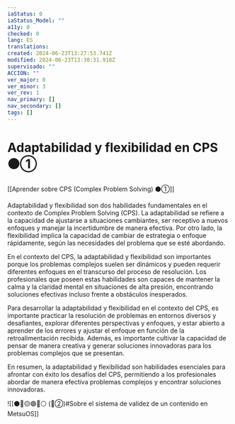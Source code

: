 ```yaml
---
iaStatus: 0
iaStatus_Model: ""
a11y: 0
checked: 0
lang: ES
translations: 
created: 2024-06-23T13:27:53.741Z
modified: 2024-06-23T13:30:31.918Z
supervisado: ""
ACCION: ""
ver_major: 0
ver_minor: 3
ver_rev: 1
nav_primary: []
nav_secondary: []
tags: []
---
```

# Adaptabilidad y flexibilidad en CPS ⚫①

[[Aprender sobre CPS (Complex Problem Solving) ⚫①]]

Adaptabilidad y flexibilidad son dos habilidades fundamentales en el contexto de Complex Problem Solving (CPS). La adaptabilidad se refiere a la capacidad de ajustarse a situaciones cambiantes, ser receptivo a nuevos enfoques y manejar la incertidumbre de manera efectiva. Por otro lado, la flexibilidad implica la capacidad de cambiar de estrategia o enfoque rápidamente, según las necesidades del problema que se esté abordando.

En el contexto del CPS, la adaptabilidad y flexibilidad son importantes porque los problemas complejos suelen ser dinámicos y pueden requerir diferentes enfoques en el transcurso del proceso de resolución. Los profesionales que poseen estas habilidades son capaces de mantener la calma y la claridad mental en situaciones de alta presión, encontrando soluciones efectivas incluso frente a obstáculos inesperados.

Para desarrollar la adaptabilidad y flexibilidad en el contexto del CPS, es importante practicar la resolución de problemas en entornos diversos y desafiantes, explorar diferentes perspectivas y enfoques, y estar abierto a aprender de los errores y ajustar el enfoque en función de la retroalimentación recibida. Además, es importante cultivar la capacidad de pensar de manera creativa y generar soluciones innovadoras para los problemas complejos que se presentan.

En resumen, la adaptabilidad y flexibilidad son habilidades esenciales para afrontar con éxito los desafíos del CPS, permitiendo a los profesionales abordar de manera efectiva problemas complejos y encontrar soluciones innovadoras.

![[⚫🔴🟡🟢🔵⚪ (🔴②)#Sobre el sistema de validez de un contenido en MetsuOS]]